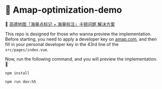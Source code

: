 # 👋 Amap-optimization-demo

🚩 [高德地图「海量点标记 + 海量标注」卡顿问题 解决方案](https://blog.csdn.net/Marker__/article/details/124321573?spm=1001.2014.3001.5501)

This repo is designed for those who wanna preview the implementation. Before starting, you need to apply a developer key on [amap.com](https://lbs.amap.com/api/javascript-api-v2/prerequisites), and then fill in your personal developer key in the 43rd line of the `src/pages/index.vue`.

Now, run the following command, and you will preview the implementation. 🎉

```
npm install

npm run dev:h5
```
